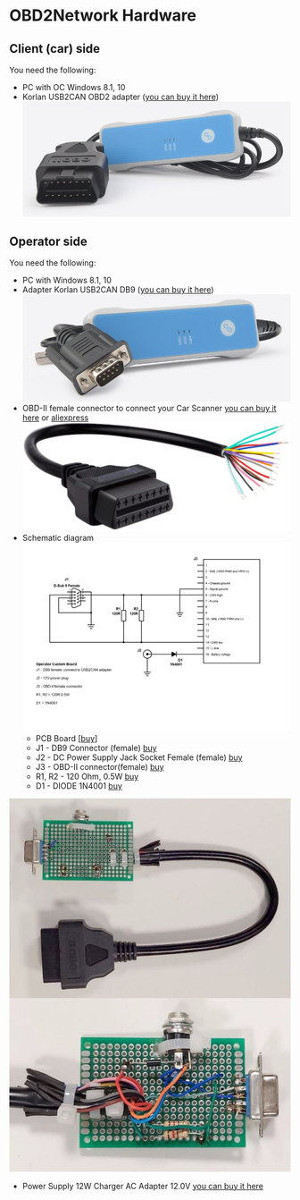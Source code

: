 # OBD2Network Hardware
## Client (car) side

You need the following:

- PC with OC Windows 8.1, 10
- Korlan USB2CAN OBD2 adapter ([you can buy it here](https://shop.8devices.com/index.php?route=product/product&path=67&product_id=89))
![Schematic diagram](https://github.com/OBD2Network/OBD2Network/blob/main/create_hw/USB2CAN_OBD2.jpg)

## Operator side

You need the following:

- PC with Windows 8.1, 10
- Adapter Korlan USB2CAN DB9 ([you can buy it here](https://shop.8devices.com/index.php?route=product/product&path=67&product_id=95))
![Schematic diagram](https://github.com/OBD2Network/OBD2Network/blob/main/create_hw/USB2CAN_DB9.jpg)
- OBD-II female connector to connect your Car Scanner [you can buy it here](https://www.amazon.com/s?k=16+Pin+J1962+OBD2+OBD-II+Female+Connector) or [aliexpress](https://www.aliexpress.com/popular/obd-female-connector.html)
![Schematic diagram](https://github.com/OBD2Network/OBD2Network/blob/main/create_hw/OBD2_Female_Connector.jpg)
- Schematic diagram
![Schematic diagram](https://github.com/OBD2Network/OBD2Network/blob/main/create_hw/Schematic.jpg)
	- PCB Board [[buy](https://www.amazon.com/s?k=Prototype+Printed+Circuit+Board+Soldering)]
	- J1 - DB9 Connector (female) [buy](https://www.amazon.com/s?k=DB9+Connector+Female+Solder+Type+9+pins)
	- J2 - DC Power Supply Jack Socket Female (female) [buy](https://www.amazon.com/s?k=female+DC+Power+Socket+Panel+Mount+2.5mm+5.5mm&s=price-asc-rank)
	- J3 - OBD-II connector(female) [buy](https://www.amazon.com/s?k=16+Pin+J1962+OBD2+OBD-II+Female+Connector&s=price-asc-rank)
	- R1, R2 - 120 Ohm, 0.5W [buy](https://www.amazon.com/s?k=120+ohm+resistor&s=price-asc-rank)
	- D1 - DIODE 1N4001 [buy](https://www.amazon.com/s?k=1N4001&s=price-asc-rank)

![board](https://github.com/OBD2Network/OBD2Network/blob/main/create_hw//board.jpg)
- Power Supply 12W Charger AC Adapter 12.0V [you can buy it here](https://www.amazon.com/s?k=power+supply+100v+240v+12v+1a+Schuko+2.5mm+5.5mm)


